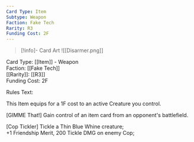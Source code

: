 ```yaml
---
Card Type: Item
Subtype: Weapon
Faction: Fake Tech
Rarity: R3
Funding Cost: 2F
---
```

> [!info]- Card Art
> ![[Disarmer.png]]

Card Type: [[Item]] - Weapon  
Faction: [[Fake Tech]]  
[[Rarity]]: [[R3]]  
Funding Cost: 2F  

Rules Text:  

This Item equips for a 1F cost to an active Creature you control.  

[GIMME That!] Gain control of an item card from an opponent's battlefield.  

[Cop Tickler] Tickle a Thin Blue Whine creature;  
+1 Friendship Merit, 200 Tickle DMG on enemy Cop;  